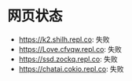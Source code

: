 # 网页状态
- https://k2.shilh.repl.co: 失败
- https://Love.cfvqw.repl.co: 失败
- https://ssd.zockq.repl.co: 失败
- https://chatai.cokio.repl.co: 失败

